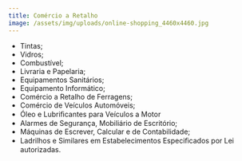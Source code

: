 ```yaml
---
title: Comércio a Retalho
image: /assets/img/uploads/online-shopping_4460x4460.jpg
---
```

* Tintas;
* Vidros;
* Combustível;
* Livraria  e  Papelaria;
* Equipamentos Sanitários;
* Equipamento  Informático;
* Comércio a Retalho de Ferragens;
* Comércio  de  Veículos Automóveis;
* Óleo e Lubriﬁcantes para Veículos a Motor
* Alarmes de Segurança, Mobiliário de Escritório;
* Máquinas de Escrever, Calcular e de Contabilidade;
* Ladrilhos e Similares em Estabelecimentos Especiﬁcados por Lei autorizadas.
